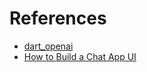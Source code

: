 # References

- [dart_openai](https://pub.dev/packages/dart_openai)
- [How to Build a Chat App UI](https://www.freecodecamp.org/news/build-a-chat-app-ui-with-flutter/)